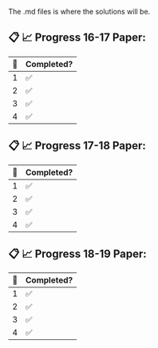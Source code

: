 The .md files is where the solutions will be.



## :clipboard: :chart_with_upwards_trend:  Progress 16-17 Paper:

:pencil: | Completed?         
---------|--------------------
1        | :white_check_mark:    
2        | :white_check_mark:  
3        | :white_check_mark:  
4        | :white_check_mark:  


## :clipboard: :chart_with_upwards_trend:  Progress 17-18 Paper:

:pencil: | Completed?         
---------|--------------------
1        | :white_check_mark:    
2        | :white_check_mark:  
3        | :white_check_mark:  
4        | :white_check_mark:   


## :clipboard: :chart_with_upwards_trend:  Progress 18-19 Paper:

:pencil: | Completed?         
---------|--------------------
1        | :white_check_mark:    
2        | :white_check_mark:  
3        | :white_check_mark:  
4        | :white_check_mark:  
